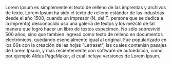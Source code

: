Lorem Ipsum es simplemente el texto de relleno de las imprentas y archivos de texto. 
Lorem Ipsum ha sido el texto de relleno estándar de las industrias desde el año 1500, cuando un impresor 
(N. del T. persona que se dedica a la imprenta) desconocido usó una galería de textos y los mezcló de tal
manera que logró hacer un libro de textos especimen. No sólo sobrevivió 500 años, sino que tambien ingresó
como texto de relleno en documentos electrónicos, quedando esencialmente igual al original. Fue popularizado 
en los 60s con la creación de las hojas "Letraset", las cuales contenian pasajes de Lorem Ipsum, y más 
recientemente con software de autoedición, como por ejemplo Aldus PageMaker, el cual incluye versiones de 
Lorem Ipsum.
